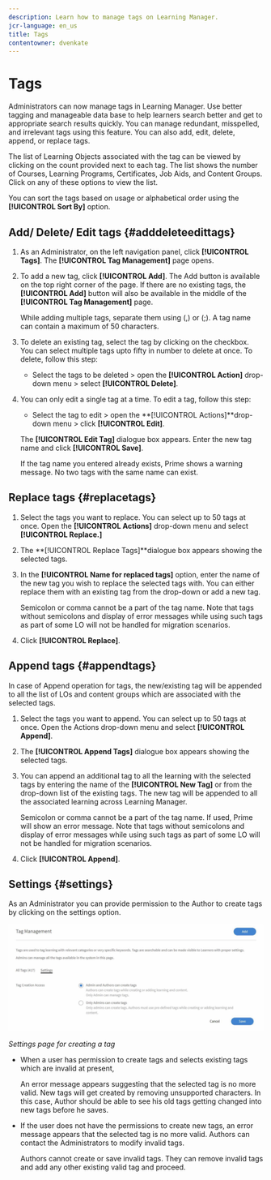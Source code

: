 ```yaml
---
description: Learn how to manage tags on Learning Manager.
jcr-language: en_us
title: Tags
contentowner: dvenkate
---
```



# Tags

Administrators can now manage tags in Learning Manager. Use better tagging and manageable data base to help learners search better and get to appropriate search results quickly. You can manage redundant, misspelled, and irrelevant tags using this feature. You can also add, edit, delete, append, or replace tags.

The list of Learning Objects associated with the tag can be viewed by clicking on the count provided next to each tag. The list shows the number of Courses, Learning Programs, Certificates, Job Aids, and Content Groups. Click on any of these options to view the list.

You can sort the tags based on usage or alphabetical order using the **[!UICONTROL Sort By]** option.

## Add/ Delete/ Edit tags {#adddeleteedittags}

1. As an Administrator, on the left navigation panel, click **[!UICONTROL Tags]**. The **[!UICONTROL Tag Management]** page opens.
1. To add a new tag, click **[!UICONTROL Add]**. The Add button is available on the top right corner of the page. If there are no existing tags, the **[!UICONTROL Add]** button will also be available in the middle of the **[!UICONTROL Tag Management]** page.

   While adding multiple tags, separate them using (,) or (;). A tag name can contain a maximum of 50 characters. 

1. To delete an existing tag, select the tag by clicking on the checkbox. You can select multiple tags upto fifty in number to delete at once. To delete, follow this step:

   * Select the tags to be deleted > open the **[!UICONTROL Action]** drop-down menu > select **[!UICONTROL Delete]**.

1. You can only edit a single tag at a time. To edit a tag, follow this step:

   * Select the tag to edit > open the **[!UICONTROL Actions]**drop-down menu > click **[!UICONTROL Edit]**.

   The **[!UICONTROL Edit Tag]** dialogue box appears. Enter the new tag name and click **[!UICONTROL Save]**.

   If the tag name you entered already exists, Prime shows a warning message. No two tags with the same name can exist.

## Replace tags {#replacetags}

1. Select the tags you want to replace. You can select up to 50 tags at once. Open the **[!UICONTROL Actions]** drop-down menu and select **[!UICONTROL Replace.]**
1. The **[!UICONTROL Replace Tags]**dialogue box appears showing the selected tags.  

1. In the **[!UICONTROL Name for replaced tags]** option, enter the name of the new tag you wish to replace the selected tags with. You can either replace them with an existing tag from the drop-down or add a new tag.

   Semicolon or comma cannot be a part of the tag name.  Note that tags without semicolons and display of error messages while using such tags as part of some LO will not be handled for migration scenarios.

1. Click **[!UICONTROL Replace]**.

## Append tags {#appendtags}

In case of Append operation for tags, the new/existing tag will be appended to all the list of LOs and content groups which are associated with the selected tags.

1. Select the tags you want to append. You can select up to 50 tags at once. Open the Actions drop-down menu and select **[!UICONTROL Append]**.
1. The  **[!UICONTROL Append Tags]** dialogue box appears showing the selected tags.
1. You can append an additional tag to all the learning with the selected tags by entering the name of the **[!UICONTROL New Tag]** or from the drop-down list of the existing tags. The new tag will be appended to all the associated learning across Learning Manager.

   Semicolon or comma cannot be a part of the tag name. If used, Prime will show an error message. Note that tags without semicolons and display of error messages while using such tags as part of some LO will not be handled for migration scenarios.

1. Click **[!UICONTROL Append]**.

## Settings {#settings}

As an Administrator you can provide permission to the Author to create tags by clicking on the settings option.

![](assets/unknown-1.jpeg)

*Settings page for creating a tag*

* When a user has permission to create tags and selects existing tags which are invalid at present,  

  An error message appears suggesting that the selected tag is no more valid. New tags will get created by removing unsupported characters. In this case, Author should be able to see his old tags getting changed into new tags before he saves.

* If the user does not have the permissions to create new tags, an error message appears that the selected tag is no more valid. Authors can contact the Administrators to modify invalid tags.  

  Authors cannot create or save invalid tags. They can remove invalid tags and add any other existing valid tag and proceed.
